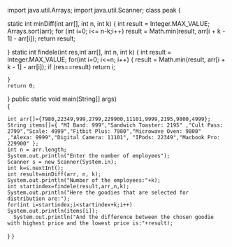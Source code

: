 import java.util.Arrays;
import java.util.Scanner;
class peak {

static int minDiff(int arr[], int n, int k) {
	int result = Integer.MAX_VALUE;
	Arrays.sort(arr);
	for (int i=0; i<= n-k;i++)
		result = Math.min(result, arr[i + k - 1] - arr[i]);
	return result;
	
}
static int findele(int res,int arr[], int n, int k)
{
	int result = Integer.MAX_VALUE;
	for(int i=0; i<=n; i++)
	{
		result = Math.min(result, arr[i + k - 1] - arr[i]);
		if (res==result)
			return i;
				
	}
	return 0;
}
public static void main(String[] args)  
{
    
    int arr[]={7980,22349,999,2799,229900,11101,9999,2195,9800,4999};
    String items[]={ "MI Band: 999","Sandwich Toaster: 2195" ,"Cult Pass: 2799","Scale: 4999","Fitbit Plus: 7980","Microwave Oven: 9800"  ,"Alexa: 9999","Digital Camera: 11101", "IPods: 22349","Macbook Pro: 229900" };
    int n = arr.length;
    System.out.println("Enter the number of employees");
    Scanner s = new Scanner(System.in);
    int k=s.nextInt();
    int result=minDiff(arr, n, k);  
    System.out.println("Number of the employees:"+k); 
    int startindex=findele(result,arr,n,k);
    System.out.println("Here the goodies that are selected for distribution are:");
    for(int i=startindex;i<startindex+k;i++)
    System.out.println(items[i]);
      System.out.println("And the difference between the chosen goodie with highest price and the lowest price is:"+result);
}
}
